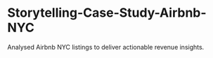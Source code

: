 # Storytelling-Case-Study-Airbnb-NYC
Analysed Airbnb NYC listings to deliver actionable revenue insights.
